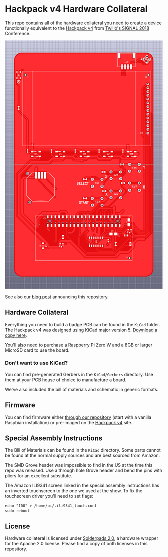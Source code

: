 # Hackpack v4 Hardware Collateral
This repo contains all of the hardware collateral you need to create a device functionally equivalent to the [Hackpack v4](https://hackpack.cc/) from [Twilio's SIGNAL 2018](https://signal.twilio.com/) Conference.

<p align="center">
  <img src="KiCad/Renders/Front.png" width="800" title="Hackpack v4">
</p>

See also our [blog post](https://www.twilio.com/blog/open-source-hardware-badge-hackpack-v4) announcing this repository.

## Hardware Collateral

Everything you need to build a badge PCB can be found in the `KiCad` folder. The Hackpack v4 was designed using KiCad major version 5. [Download a copy here](http://kicad-pcb.org/download/).

You'll also need to purchase a Raspberry Pi Zero W and a 8GB or larger MicroSD card to use the board.

### Don't want to use KiCad?

You can find pre-generated Gerbers in the `KiCad/Gerbers` directory. Use them at your PCB house of choice to manufacture a board.

We've also included the bill of materials and schematic in generic formats.

## Firmware

You can find firmware either [through our repository](https://github.com/twilio/hackpack-v4-firmware/) (start with a vanilla Raspbian installation) or pre-imaged on the [Hackpack v4](https://hackpack.cc/) site.

## Special Assembly Instructions

The Bill of Materials can be found in the `KiCad` directory. Some parts cannot be found at the normal supply sources and are best sourced from Amazon. 

The SMD Grove header was impossible to find in the US at the time this repo was released. Use a through hole Grove header and bend the pins with pliers for an excellent substitute.

The Amazon ILI9341 screen linked in the special assembly instructions has an inverted touchscreen to the one we used at the show. To fix the touchscreen driver you'll need to set flags:

```
echo "100" > /home/pi/.ili9341_touch.conf
sudo reboot
```

## License

Hardware collateral is licensed under [Solderpads 2.0](http://solderpad.org/licenses/SHL-2.0/), a hardware wrapper for the Apache 2.0 license. Please find a copy of both licenses in this repository.